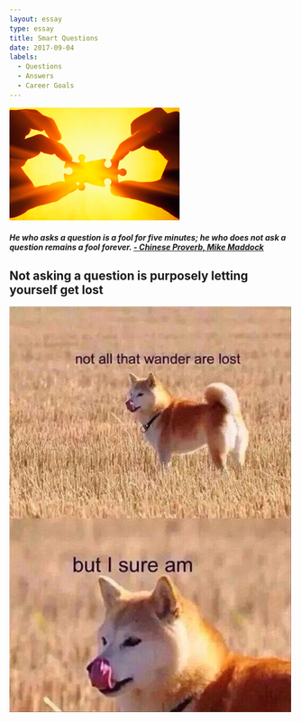 ```yaml
---
layout: essay
type: essay
title: Smart Questions
date: 2017-09-04
labels:
  - Questions
  - Answers
  - Career Goals
---
```


<img src="../images/piece.jpg" width = "60%"> 

<h5> He who asks a question is a fool for five minutes; he who does not ask a question remains a fool forever. <a href="https://www.forbes.com/sites/mikemaddock/2013/07/09/the-best-question-to-ask-people-who-are-really-smart-so-you-can-learn-from-them/#32dbaa503513">- Chinese Proverb, Mike Maddock</a> </h5>

##  Not asking a question is purposely letting yourself get lost
<img class="ui small left floated image" src="../images/lost.png"> 

